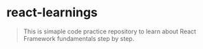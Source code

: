 # react-learnings

> This is simaple code practice repository to learn about React Framework fundamentals step by step.
